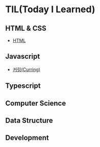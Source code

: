 # TIL(Today I Learned)

## HTML & CSS
  - [HTML](https://github.com/highcastlee/TIL/blob/1ba26222c4dbb4f28f520f8b175643ec632cda66/html/21.08.28.md)


## Javascript 
  - [커링(Curring)](https://github.com/highcastlee/TIL/blob/1ba26222c4dbb4f28f520f8b175643ec632cda66/javascript/21.05.17.md)


## Typescript


## Computer Science


## Data Structure


## Development

